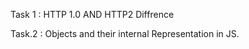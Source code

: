 Task 1 : HTTP 1.0 AND HTTP2 Diffrence 


Task.2 : Objects and their internal Representation in JS.

